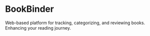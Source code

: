 # BookBinder
Web-based platform for tracking, categorizing, and reviewing books. Enhancing your reading journey.
